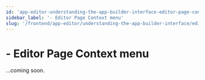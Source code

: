 ```yaml
---
id: 'app-editor-understanding-the-app-builder-interface-editor-page-context-menu'
sidebar_label: '- Editor Page Context menu'
slug: '/frontend/app-editor/understanding-the-app-builder-interface/editor-page-context-menu'
---
```


# - Editor Page Context menu

...coming soon.
